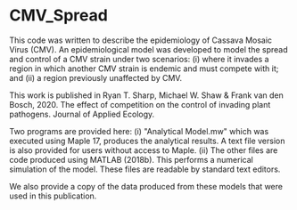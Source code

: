 # CMV_Spread
This code was written to describe the epidemiology of Cassava Mosaic Virus (CMV).
An epidemiological model was developed to model the spread and control of a CMV strain under two scenarios:
	(i) where it invades a region in which another CMV strain is endemic and must compete with it; and
	(ii) a region previously unaffected by CMV.

This work is published in 
	Ryan T. Sharp, Michael W. Shaw & Frank van den Bosch, 2020. 
	The effect of competition on the control of invading plant pathogens. Journal of Applied Ecology.

Two programs are provided here: 
	(i) "Analytical Model.mw" which was executed using Maple 17, produces the analytical results. 
		A text file version is also provided for users without access to Maple.
	(ii) The other files are code produced using MATLAB (2018b). 
		This performs a numerical simulation of the model. 
		These files are readable by standard text editors.

We also provide a copy of the data produced from these models that were used in this publication.
